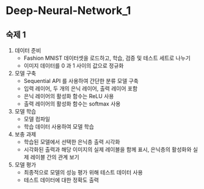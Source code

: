 # Deep-Neural-Network_1

## 숙제 1

1. 데이터 준비
   + Fashion MNIST 데이터셋을 로드하고, 학습, 검증 및 테스트 세트로 나누기
   + 이미지 데이터를 0 과 1 사이의 값으로 정규화
2. 모델 구축
   + Sequential API 를 사용하여 간단한 분류 모델 구축
   + 입력 레이어, 두 개의 은닉 레이어, 출력 레이어 포함
   + 은닉 레이어의 활성화 함수는 ReLU 사용
   + 출력 레이어의 활성화 함수는 softmax 사용
3. 모델 학습
   + 모델 컴파일
   + 학습 데이터 사용하여 모델 학습
4. 보충 과제
   + 학습된 모델에서 선택한 은닉층 출력 시각화
   + 시각화된 출력과 해당 이미지의 실제 레이블을 함께 표시, 은닉층의 활성화와 실제 레이블 간의 관계 보기
5. 모델 평가
   + 최종적으로 모델의 성능 평가 위해 테스트 데이터 사용
   + 테스트 데이터에 대한 정확도 출력
